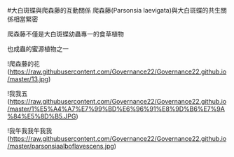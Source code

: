 #大白斑蝶與爬森藤的互動關係
爬森藤(Parsonsia laevigata)與大白斑蝶的共生關係相當緊密

爬森藤不僅是大白斑蝶幼蟲專一的食草植物

也成蟲的蜜源植物之一








!爬森藤的花 (https://raw.githubusercontent.com/Governance22/Governance22.github.io/master/13.jpg)





!我我五(https://raw.githubusercontent.com/Governance22/Governance22.github.io/master/1%E5%A4%A7%E7%99%BD%E6%96%91%E8%9D%B6%E7%9A%84%E5%8D%B5.JPG)





!我午我我午我我 (https://raw.githubusercontent.com/Governance22/Governance22.github.io/master/parsonsiaalboflavescens.jpg)
